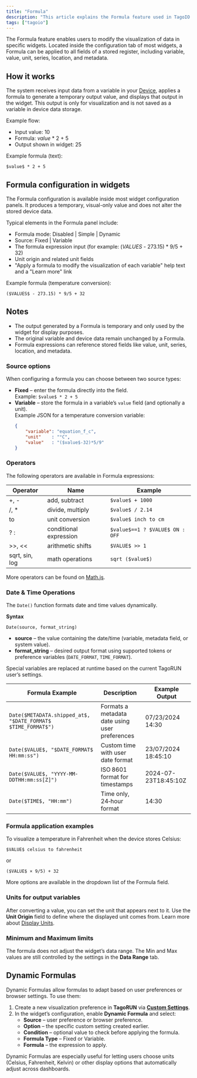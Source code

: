 ```yaml
---
title: "Formula"
description: "This article explains the Formula feature used in TagoIO widgets to modify how input data is visualized, describing how formulas are applied, example expressions, and the widget configuration options for formulas."
tags: ["tagoio"]
---
```

The Formula feature enables users to modify the visualization of data in specific widgets. Located inside the configuration tab of most widgets, a Formula can be applied to all fields of a stored register, including variable, value, unit, series, location, and metadata.

<!-- Image placeholder removed for build -->

## How it works
The system receives input data from a variable in your [Device](/docs/tagoio/devices/), applies a formula to generate a temporary output value, and displays that output in the widget. This output is only for visualization and is not saved as a variable in device data storage.

Example flow:
- Input value: 10
- Formula: $value$ * 2 + 5
- Output shown in widget: 25

Example formula (text):
```text
$value$ * 2 + 5
```

## Formula configuration in widgets
The Formula configuration is available inside most widget configuration panels. It produces a temporary, visual-only value and does not alter the stored device data.

<!-- Image placeholder removed for build -->

Typical elements in the Formula panel include:
- Formula mode: Disabled | Simple | Dynamic
- Source: Fixed | Variable
- The formula expression input (for example: ($VALUES$ - 273.15) * 9/5 + 32)
- Unit origin and related unit fields
- "Apply a formula to modify the visualization of each variable" help text and a "Learn more" link

Example formula (temperature conversion):
```text
($VALUES$ - 273.15) * 9/5 + 32
```

## Notes
- The output generated by a Formula is temporary and only used by the widget for display purposes.
- The original variable and device data remain unchanged by a Formula.
- Formula expressions can reference stored fields like value, unit, series, location, and metadata.

### Source options
When configuring a formula you can choose between two source types:
- **Fixed** – enter the formula directly into the field.  
  Example: `$value$ * 2 + 5`
- **Variable** – store the formula in a variable’s `value` field (and optionally a unit).  
  Example JSON for a temperature conversion variable:
  ```json
  {
      "variable": "equation_f_c",
      "unit"    : "°C",
      "value"   : "($value$-32)*5/9"
  }
  ```

### Operators
The following operators are available in Formula expressions:

| Operator | Name | Example |
|----------|------|---------|
| +, -     | add, subtract | `$value$ + 1000` |
| /, *     | divide, multiply | `$value$ / 2.14` |
| to       | unit conversion | `$value$ inch to cm` |
| ? :      | conditional expression | `$value$==1 ? $VALUE$ ON : OFF` |
| >>, &lt;&lt;   | arithmetic shifts | `$VALUE$ >> 1` |
| sqrt, sin, log | math operations | `sqrt ($value$)` |

More operators can be found on [Math.js](https://mathjs.org/docs/expressions/syntax.html).

### Date & Time Operations
The `Date()` function formats date and time values dynamically.

**Syntax**

```text
Date(source, format_string)
```

- **source** – the value containing the date/time (variable, metadata field, or system value).  
- **format_string** – desired output format using supported tokens or preference variables (`DATE_FORMAT`, `TIME_FORMAT`).

Special variables are replaced at runtime based on the current TagoRUN user’s settings.

| Formula Example | Description | Example Output |
|-----------------|-------------|----------------|
| `Date($METADATA.shipped_at$, "$DATE_FORMAT$ $TIME_FORMAT$")` | Formats a metadata date using user preferences | 07/23/2024 14:30 |
| `Date($VALUE$, "$DATE_FORMAT$ HH:mm:ss")` | Custom time with user date format | 23/07/2024 18:45:10 |
| `Date($VALUE$, "YYYY-MM-DDTHH:mm:ss[Z]")` | ISO 8601 format for timestamps | 2024-07-23T18:45:10Z |
| `Date($TIME$, "HH:mm")` | Time only, 24‑hour format | 14:30 |

### Formula application examples
To visualize a temperature in Fahrenheit when the device stores Celsius:

```text
$VALUE$ celsius to fahrenheit
```

or

```text
($VALUE$ × 9/5) + 32
```

More options are available in the dropdown list of the Formula field.

### Units for output variables
After converting a value, you can set the unit that appears next to it. Use the **Unit Origin** field to define where the displayed unit comes from. Learn more about [Display Units](/docs/tagoio/widgets/general/displaying-units.md).

### Minimum and Maximum limits
The formula does not adjust the widget’s data range. The Min and Max values are still controlled by the settings in the **Data Range** tab.

## Dynamic Formulas
Dynamic Formulas allow formulas to adapt based on user preferences or browser settings. To use them:

1. Create a new visualization preference in **TagoRUN** via **[Custom Settings](/docs/tagoio/tagorun/getting-started/custom-settings.md)**.
2. In the widget’s configuration, enable **Dynamic Formula** and select:
   - **Source** – user preference or browser preference.
   - **Option** – the specific custom setting created earlier.
   - **Condition** – optional value to check before applying the formula.
   - **Formula Type** – Fixed or Variable.
   - **Formula** – the expression to apply.

Dynamic Formulas are especially useful for letting users choose units (Celsius, Fahrenheit, Kelvin) or other display options that automatically adjust across dashboards.